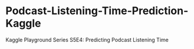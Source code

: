 # Podcast-Listening-Time-Prediction-Kaggle
Kaggle Playground Series S5E4: Predicting Podcast Listening Time
